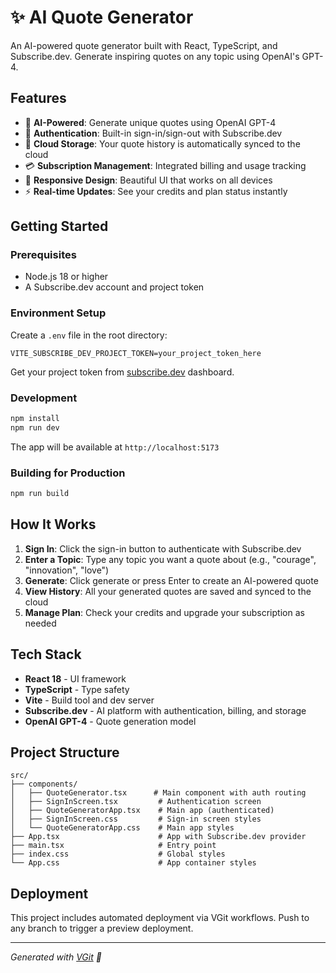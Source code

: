 # ✨ AI Quote Generator

An AI-powered quote generator built with React, TypeScript, and Subscribe.dev. Generate inspiring quotes on any topic using OpenAI's GPT-4.

## Features

- 🤖 **AI-Powered**: Generate unique quotes using OpenAI GPT-4
- 🔐 **Authentication**: Built-in sign-in/sign-out with Subscribe.dev
- 💾 **Cloud Storage**: Your quote history is automatically synced to the cloud
- 💳 **Subscription Management**: Integrated billing and usage tracking
- 📱 **Responsive Design**: Beautiful UI that works on all devices
- ⚡ **Real-time Updates**: See your credits and plan status instantly

## Getting Started

### Prerequisites

- Node.js 18 or higher
- A Subscribe.dev account and project token

### Environment Setup

Create a `.env` file in the root directory:

```env
VITE_SUBSCRIBE_DEV_PROJECT_TOKEN=your_project_token_here
```

Get your project token from [subscribe.dev](https://subscribe.dev) dashboard.

### Development

```bash
npm install
npm run dev
```

The app will be available at `http://localhost:5173`

### Building for Production

```bash
npm run build
```

## How It Works

1. **Sign In**: Click the sign-in button to authenticate with Subscribe.dev
2. **Enter a Topic**: Type any topic you want a quote about (e.g., "courage", "innovation", "love")
3. **Generate**: Click generate or press Enter to create an AI-powered quote
4. **View History**: All your generated quotes are saved and synced to the cloud
5. **Manage Plan**: Check your credits and upgrade your subscription as needed

## Tech Stack

- **React 18** - UI framework
- **TypeScript** - Type safety
- **Vite** - Build tool and dev server
- **Subscribe.dev** - AI platform with authentication, billing, and storage
- **OpenAI GPT-4** - Quote generation model

## Project Structure

```
src/
├── components/
│   ├── QuoteGenerator.tsx      # Main component with auth routing
│   ├── SignInScreen.tsx         # Authentication screen
│   ├── QuoteGeneratorApp.tsx    # Main app (authenticated)
│   ├── SignInScreen.css         # Sign-in screen styles
│   └── QuoteGeneratorApp.css    # Main app styles
├── App.tsx                      # App with Subscribe.dev provider
├── main.tsx                     # Entry point
├── index.css                    # Global styles
└── App.css                      # App container styles
```

## Deployment

This project includes automated deployment via VGit workflows. Push to any branch to trigger a preview deployment.

---

*Generated with [VGit](https://vgit.app) 🤖*
